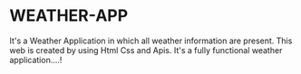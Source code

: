 # WEATHER-APP
It's a Weather Application in which all weather information are present. This web is created by using Html Css and Apis. It's a fully functional weather application....!
